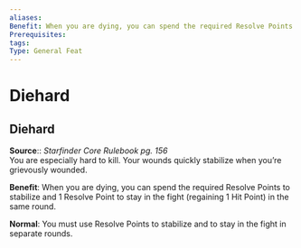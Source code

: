 ```yaml
---
aliases: 
Benefit: When you are dying, you can spend the required Resolve Points to stabilize and 1 Resolve Point to stay in the fight (regaining 1 Hit Point) in the same round.
Prerequisites: 
tags: 
Type: General Feat
---
```


# Diehard

## Diehard

**Source**:: _Starfinder Core Rulebook pg. 156_  
You are especially hard to kill. Your wounds quickly stabilize when you’re grievously wounded.

**Benefit**: When you are dying, you can spend the required Resolve Points to stabilize and 1 Resolve Point to stay in the fight (regaining 1 Hit Point) in the same round.

**Normal**: You must use Resolve Points to stabilize and to stay in the fight in separate rounds.
